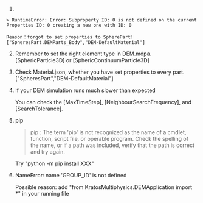 1. 

    > RuntimeError: Error: Subproperty ID: 0 is not defined on the current Properties ID: 0 creating a new one with ID: 0

    Reason：forgot to set properties to SpherePart!["SpheresPart.DEMParts_Body","DEM-DefaultMaterial"]

2. Remember to set the right element type in DEM.mdpa. [SphericParticle3D] or [SphericContinuumParticle3D]

3. Check Material.json, whether you have set properties to every part. ["SpheresPart","DEM-DefaultMaterial"]

4. If your DEM simulation runs much slower than expected

   You can check the [MaxTimeStep], [NeighbourSearchFrequency], and [SearchTolerance].

5. pip 

    > pip : The term 'pip' is not recognized as the name of a cmdlet, function, script file, or operable program. Check the spelling of the name, or if a path was included, verify that the path is correct and try again.

    Try "python -m pip install XXX"

6. NameError: name 'GROUP_ID' is not defined

    Possible reason: add "from KratosMultiphysics.DEMApplication import *" in your running file